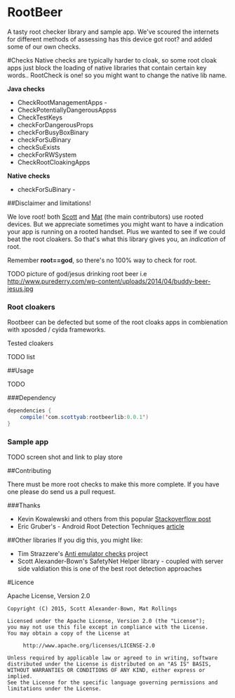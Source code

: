# RootBeer

A tasty root checker library and sample app. We've scoured the internets for different methods of assessing has this device got root? and added some of our own checks. 


#Checks
Native checks are typically harder to cloak, so some root cloak apps just block the loading of native libraries that contain certain key words.. RootCheck is one! so you might want to change the native lib name. 

**Java checks**

* CheckRootManagementApps - 
* CheckPotentiallyDangerousAppss
* CheckTestKeys 
* checkForDangerousProps
* checkForBusyBoxBinary
* checkForSuBinary
* checkSuExists
* checkForRWSystem
* CheckRootCloakingApps

**Native checks**
 
* checkForSuBinary - 


##Disclaimer and limitations!

We love root! both [Scott](https://github.com/scottyab) and [Mat](https://github.com/steathcopter) (the main contributors) use rooted devices. But we appreciate sometimes you might want to have a indication your app is running on a rooted handset. Plus we wanted to see if we could beat the root cloakers. So that's what this library gives you, an *indication* of root. 

Remember **root==god**, so there's no 100% way to check for root.

TODO picture of god/jesus drinking root beer i.e http://www.purederry.com/wp-content/uploads/2014/04/buddy-beer-jesus.jpg


### Root cloakers
Rootbeer can be defected but some of the root cloaks apps in combienation with xposded / cyida frameworks.

Tested cloakers

TODO list


##Usage

TODO


###Dependency

```java
dependencies {
    compile('com.scottyab:rootbeerlib:0.0.1')
}
```
### Sample app

TODO screen shot and link to play store

##Contributing

There must be more root checks to make this more complete. If you have one please do send us a pull request.

###Thanks

* Kevin Kowalewski and others from this popular [Stackoverflow post](https://stackoverflow.com/questions/1101380/determine-if-running-on-a-rooted-device?rq=1)
* Eric Gruber's - Android Root Detection Techniques [article](https://blog.netspi.com/android-root-detection-techniques/)



##Other libraries
 If you dig this, you might like:
 
 * Tim Strazzere's [Anti emulator checks](https://github.com/strazzere/anti-emulator/) project
 * Scott Alexander-Bown's SafetyNet Helper library - coupled with server side valdiation this is one of the best root detection approaches

#Licence


Apache License, Version 2.0



    Copyright (C) 2015, Scott Alexander-Bown, Mat Rollings

    Licensed under the Apache License, Version 2.0 (the "License");
    you may not use this file except in compliance with the License.
    You may obtain a copy of the License at

         http://www.apache.org/licenses/LICENSE-2.0

    Unless required by applicable law or agreed to in writing, software
    distributed under the License is distributed on an "AS IS" BASIS,
    WITHOUT WARRANTIES OR CONDITIONS OF ANY KIND, either express or implied.
    See the License for the specific language governing permissions and
    limitations under the License.

